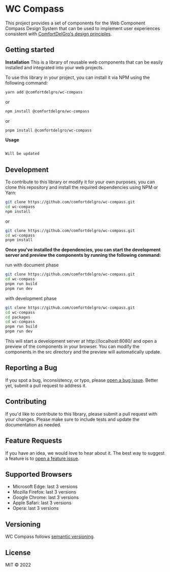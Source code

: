 # WC Compass

This project provides a set of components for the Web Component Compass Design System that can be used to
implement user experiences consistent with
[ComfortDelGro's design principles](https://comfortdelgro.github.io/compass-design).

## Getting started

**Installation**
This is a library of reusable web components that can be easily installed and integrated into your web projects.

To use this library in your project, you can install it via NPM using the following command:

```sh
yarn add @comfortdelgro/wc-compass
```

or

```sh
npm install @comfortdelgro/wc-compass
```

or

```sh
pnpm install @comfortdelgro/wc-compass
```

**Usage**

```js

Will be updated

```
## Development

To contribute to this library or modify it for your own purposes, you can clone this repository and install the required dependencies using NPM or Yarn:

```sh
git clone https://github.com/comfortdelgro/wc-compass.git
cd wc-compass
npm install
```
or

```sh
git clone https://github.com/comfortdelgro/wc-compass.git
cd wc-compass
pnpm install 
```

**Once you've installed the dependencies, you can start the development server and preview the components by running the following command:**

run with document phase

```sh
git clone https://github.com/comfortdelgro/wc-compass.git
cd wc-compass
pnpm run build
pnpm run dev 
```

with development phase

```sh
git clone https://github.com/comfortdelgro/wc-compass.git
cd wc-compass
cd packages
cd wc-compass
pnpm run build 
pnpm run dev
```
This will start a development server at http://localhost:8080/ and open a preview of the components in your browser. You can modify the components in the src directory and the preview will automatically update.
## Reporting a Bug

If you spot a bug, inconsistency, or typo, please
[open a bug issue](https://github.com/comfortdelgro/wc-compass/issues/new?labels=bug&template=bug.md).
Better yet, submit a pull request to address it.

## Contributing
If you'd like to contribute to this library, please submit a pull request with your changes. Please make sure to include tests and update the documentation as needed.

## Feature Requests

If you have an idea, we would love to hear about it. The best way to suggest a feature is to
[open a feature issue](https://github.com/comfortdelgro/wc-compass/issues/new?labels=feature&template=feature.md).

## Supported Browsers

- Microsoft Edge: last 3 versions
- Mozilla Firefox: last 3 versions
- Google Chrome: last 3 versions
- Apple Safari: last 3 versions
- Opera: last 3 versions

## Versioning

WC Compass follows [semantic versioning](https://semver.org).

## License

MIT © 2022
